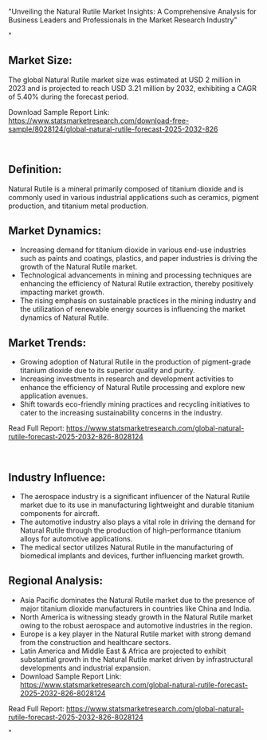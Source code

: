 "Unveiling the Natural Rutile Market Insights: A Comprehensive Analysis for Business Leaders and Professionals in the Market Research Industry"

<p>&quot;</p>

<h2>Market Size:</h2>

<p>The global Natural Rutile market size was estimated at USD 2 million in 2023 and is projected to reach USD 3.21 million by 2032, exhibiting a CAGR of 5.40% during the forecast period.</p>

<p>Download Sample Report Link: <a href="https://www.statsmarketresearch.com/download-free-sample/8028124/global-natural-rutile-forecast-2025-2032-826">https://www.statsmarketresearch.com/download-free-sample/8028124/global-natural-rutile-forecast-2025-2032-826</a></p>

<p>&nbsp;</p>

<h2>Definition:</h2>

<p>Natural Rutile is a mineral primarily composed of titanium dioxide and is commonly used in various industrial applications such as ceramics, pigment production, and titanium metal production.</p>

<h2>Market Dynamics:</h2>

<ul>
	<li>Increasing demand for titanium dioxide in various end-use industries such as paints and coatings, plastics, and paper industries is driving the growth of the Natural Rutile market.</li>
	<li>Technological advancements in mining and processing techniques are enhancing the efficiency of Natural Rutile extraction, thereby positively impacting market growth.</li>
	<li>The rising emphasis on sustainable practices in the mining industry and the utilization of renewable energy sources is influencing the market dynamics of Natural Rutile.</li>
</ul>

<h2>Market Trends:</h2>

<ul>
	<li>Growing adoption of Natural Rutile in the production of pigment-grade titanium dioxide due to its superior quality and purity.</li>
	<li>Increasing investments in research and development activities to enhance the efficiency of Natural Rutile processing and explore new application avenues.</li>
	<li>Shift towards eco-friendly mining practices and recycling initiatives to cater to the increasing sustainability concerns in the industry.</li>
</ul>

<p>Read Full Report: <a href="https://www.statsmarketresearch.com/global-natural-rutile-forecast-2025-2032-826-8028124">https://www.statsmarketresearch.com/global-natural-rutile-forecast-2025-2032-826-8028124</a></p>

<p>&nbsp;</p>

<h2>Industry Influence:</h2>

<ul>
	<li>The aerospace industry is a significant influencer of the Natural Rutile market due to its use in manufacturing lightweight and durable titanium components for aircraft.</li>
	<li>The automotive industry also plays a vital role in driving the demand for Natural Rutile through the production of high-performance titanium alloys for automotive applications.</li>
	<li>The medical sector utilizes Natural Rutile in the manufacturing of biomedical implants and devices, further influencing market growth.</li>
</ul>

<h2>Regional Analysis:</h2>

<ul>
	<li>Asia Pacific dominates the Natural Rutile market due to the presence of major titanium dioxide manufacturers in countries like China and India.</li>
	<li>North America is witnessing steady growth in the Natural Rutile market owing to the robust aerospace and automotive industries in the region.</li>
	<li>Europe is a key player in the Natural Rutile market with strong demand from the construction and healthcare sectors.</li>
	<li>Latin America and Middle East &amp; Africa are projected to exhibit substantial growth in the Natural Rutile market driven by infrastructural developments and industrial expansion.</li>
	<li>Download Sample Report Link: <a href="https://www.statsmarketresearch.com/global-natural-rutile-forecast-2025-2032-826-8028124">https://www.statsmarketresearch.com/global-natural-rutile-forecast-2025-2032-826-8028124</a></li>
</ul>

<p>Read Full Report: <a href="https://www.statsmarketresearch.com/global-natural-rutile-forecast-2025-2032-826-8028124">https://www.statsmarketresearch.com/global-natural-rutile-forecast-2025-2032-826-8028124</a></p>

<p>&quot;</p>
